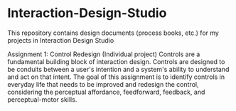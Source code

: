 # Interaction-Design-Studio
This repository contains design documents (process books, etc.) for my projects in Interaction Design Studio

Assignment 1: Control Redesign (Individual project)
Controls are a fundamental building block of interaction design. Controls are designed to be conduits between a user's intention and a system's ability to understand and act on that intent.
The goal of this assignment is to identify controls in everyday life that needs to be improved and redesign the control, considering the perceptual affordance, feedforward, feedback, and perceptual-motor skills.